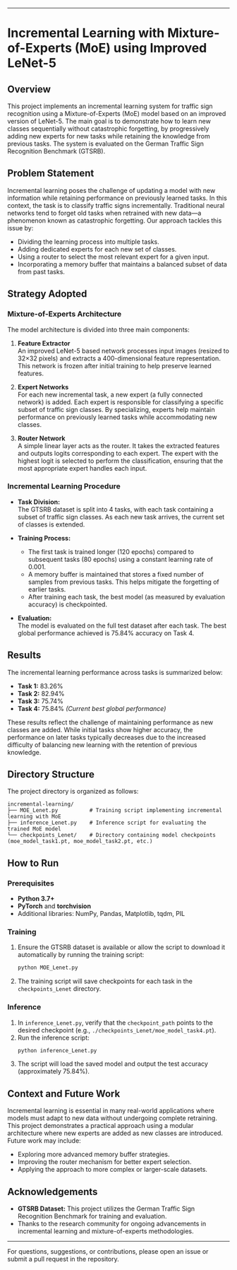 
---

# Incremental Learning with Mixture-of-Experts (MoE) using Improved LeNet-5

## Overview

This project implements an incremental learning system for traffic sign recognition using a Mixture-of-Experts (MoE) model based on an improved version of LeNet-5. The main goal is to demonstrate how to learn new classes sequentially without catastrophic forgetting, by progressively adding new experts for new tasks while retaining the knowledge from previous tasks. The system is evaluated on the German Traffic Sign Recognition Benchmark (GTSRB).

## Problem Statement

Incremental learning poses the challenge of updating a model with new information while retaining performance on previously learned tasks. In this context, the task is to classify traffic signs incrementally. Traditional neural networks tend to forget old tasks when retrained with new data—a phenomenon known as catastrophic forgetting. Our approach tackles this issue by:
- Dividing the learning process into multiple tasks.
- Adding dedicated experts for each new set of classes.
- Using a router to select the most relevant expert for a given input.
- Incorporating a memory buffer that maintains a balanced subset of data from past tasks.

## Strategy Adopted

### Mixture-of-Experts Architecture

The model architecture is divided into three main components:

1. **Feature Extractor**  
   An improved LeNet-5 based network processes input images (resized to 32×32 pixels) and extracts a 400-dimensional feature representation. This network is frozen after initial training to help preserve learned features.

2. **Expert Networks**  
   For each new incremental task, a new expert (a fully connected network) is added. Each expert is responsible for classifying a specific subset of traffic sign classes. By specializing, experts help maintain performance on previously learned tasks while accommodating new classes.

3. **Router Network**  
   A simple linear layer acts as the router. It takes the extracted features and outputs logits corresponding to each expert. The expert with the highest logit is selected to perform the classification, ensuring that the most appropriate expert handles each input.

### Incremental Learning Procedure

- **Task Division:**  
  The GTSRB dataset is split into 4 tasks, with each task containing a subset of traffic sign classes. As each new task arrives, the current set of classes is extended.

- **Training Process:**  
  - The first task is trained longer (120 epochs) compared to subsequent tasks (80 epochs) using a constant learning rate of 0.001.
  - A memory buffer is maintained that stores a fixed number of samples from previous tasks. This helps mitigate the forgetting of earlier tasks.
  - After training each task, the best model (as measured by evaluation accuracy) is checkpointed.

- **Evaluation:**  
  The model is evaluated on the full test dataset after each task. The best global performance achieved is 75.84% accuracy on Task 4.

## Results

The incremental learning performance across tasks is summarized below:

- **Task 1:** 83.26%
- **Task 2:** 82.94%
- **Task 3:** 75.74%
- **Task 4:** 75.84% *(Current best global performance)*

These results reflect the challenge of maintaining performance as new classes are added. While initial tasks show higher accuracy, the performance on later tasks typically decreases due to the increased difficulty of balancing new learning with the retention of previous knowledge.

## Directory Structure

The project directory is organized as follows:

```
incremental-learning/
├── MOE_Lenet.py          # Training script implementing incremental learning with MoE
├── inference_Lenet.py    # Inference script for evaluating the trained MoE model
└── checkpoints_Lenet/    # Directory containing model checkpoints (moe_model_task1.pt, moe_model_task2.pt, etc.)
```

## How to Run

### Prerequisites

- **Python 3.7+**
- **PyTorch** and **torchvision**
- Additional libraries: NumPy, Pandas, Matplotlib, tqdm, PIL

### Training

1. Ensure the GTSRB dataset is available or allow the script to download it automatically by running the training script:
   ```bash
   python MOE_Lenet.py
   ```
2. The training script will save checkpoints for each task in the `checkpoints_Lenet` directory.

### Inference

1. In `inference_Lenet.py`, verify that the `checkpoint_path` points to the desired checkpoint (e.g., `./checkpoints_Lenet/moe_model_task4.pt`).
2. Run the inference script:
   ```bash
   python inference_Lenet.py
   ```
3. The script will load the saved model and output the test accuracy (approximately 75.84%).

## Context and Future Work

Incremental learning is essential in many real-world applications where models must adapt to new data without undergoing complete retraining. This project demonstrates a practical approach using a modular architecture where new experts are added as new classes are introduced. Future work may include:
- Exploring more advanced memory buffer strategies.
- Improving the router mechanism for better expert selection.
- Applying the approach to more complex or larger-scale datasets.

## Acknowledgements

- **GTSRB Dataset:** This project utilizes the German Traffic Sign Recognition Benchmark for training and evaluation.
- Thanks to the research community for ongoing advancements in incremental learning and mixture-of-experts methodologies.

---

For questions, suggestions, or contributions, please open an issue or submit a pull request in the repository.

